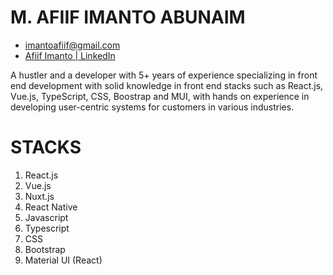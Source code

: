 # M. AFIIF IMANTO ABUNAIM
* imantoafiif@gmail.com
* [Afiif Imanto | LinkedIn](https://www.linkedin.com/in/afiif-imanto-a46a7314b/)

A hustler and a developer with 5+ years of experience specializing in front end development with solid knowledge in front end stacks such as React.js, Vue.js, TypeScript, CSS, Boostrap and MUI, with hands on experience in developing user-centric systems for customers in various industries.
# STACKS
1. React.js
2. Vue.js
3. Nuxt.js
4. React Native
5. Javascript
6. Typescript 
7. CSS 
8. Bootstrap
9. Material UI (React)
